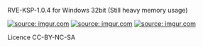 RVE-KSP-1.0.4 for Windows 32bit (Still heavy memory usage)

<a href="http://imgur.com/rPHjJ95"><img src="http://i.imgur.com/rPHjJ95.png" title="source: imgur.com" /></a>
<a href="http://imgur.com/AfrCDmt"><img src="http://i.imgur.com/AfrCDmt.png" title="source: imgur.com" /></a>
<a href="http://imgur.com/mlxq50P"><img src="http://i.imgur.com/mlxq50P.png" title="source: imgur.com" /></a>

Licence CC-BY-NC-SA

